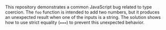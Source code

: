 This repository demonstrates a common JavaScript bug related to type coercion. The `foo` function is intended to add two numbers, but it produces an unexpected result when one of the inputs is a string. The solution shows how to use strict equality (`===`) to prevent this unexpected behavior.